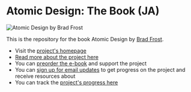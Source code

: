 Atomic Design: The Book (JA)
=============

![Atomic Design by Brad Frost](https://atomicdesign.bradfrost.com/images/book-cover.svg)

This is the repository for the book Atomic Design by [Brad Frost](https://bradfrost.com/).

- Visit the [project's homepage](https://atomicdesign.bradfrost.com)
- [Read more about the project here](https://bradfrost.com/blog/post/atomic-design-book/)
- You can [preorder the e-book](https://shop.bradfrost.com/products/atomic-design-ebook) and support the project
- You can [sign up for email updates](https://atomicdesign.bradfrost.com/signup/) to get progress on the project and receive resources about
- You can track the [project's progress here](https://atomicdesign.bradfrost.com/timeline/)
